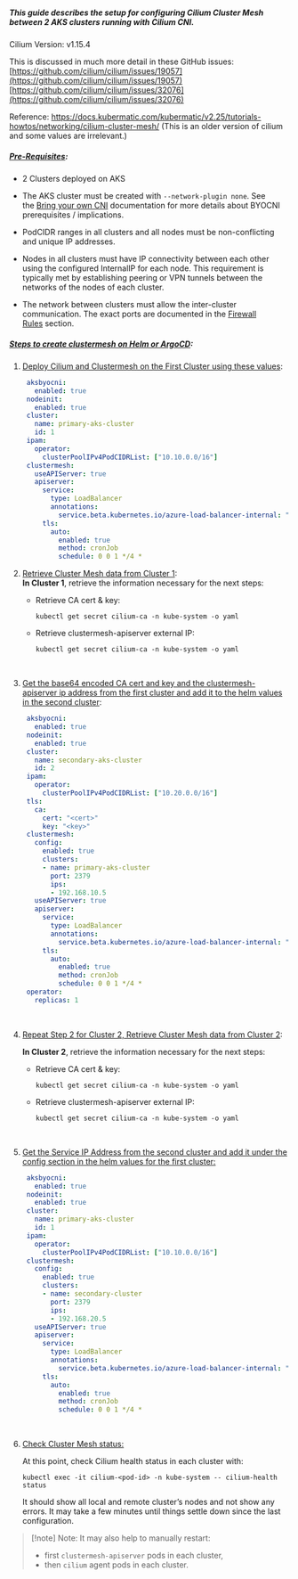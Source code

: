 ##### This guide describes the setup for configuring Cilium Cluster Mesh between 2 AKS clusters running with Cilium CNI.


Cilium Version: v1.15.4

This is discussed in much more detail in these GitHub issues:  
[https://github.com/cilium/cilium/issues/19057](https://github.com/cilium/cilium/issues/19057)   
[https://github.com/cilium/cilium/issues/32076](https://github.com/cilium/cilium/issues/32076)

Reference: https://docs.kubermatic.com/kubermatic/v2.25/tutorials-howtos/networking/cilium-cluster-mesh/ (This is an older version of cilium and some values are irrelevant.)


##### <u>Pre-Requisites</u>:

 - 2 Clusters deployed on AKS

 - The AKS cluster must be created with `--network-plugin none`. See the [Bring your own CNI](https://docs.microsoft.com/en-us/azure/aks/use-byo-cni?tabs=azure-cli) documentation for more details about BYOCNI prerequisites / implications.
 
 - PodCIDR ranges in all clusters and all nodes must be non-conflicting and unique IP addresses.
    
- Nodes in all clusters must have IP connectivity between each other using the configured InternalIP for each node. This requirement is typically met by establishing peering or VPN tunnels between the networks of the nodes of each cluster.
    
- The network between clusters must allow the inter-cluster communication. The exact ports are documented in the [Firewall Rules](https://docs.cilium.io/en/stable/operations/system_requirements/#firewall-requirements) section.
##### <u>Steps to create clustermesh on Helm or ArgoCD</u>:    

1. <u>Deploy Cilium and Clustermesh on the First Cluster using these values</u>:

   ```yaml	
    aksbyocni:
	  enabled: true
	nodeinit:
	  enabled: true
	cluster:
	  name: primary-aks-cluster
	  id: 1
	ipam:
	  operator:
	    clusterPoolIPv4PodCIDRList: ["10.10.0.0/16"]
	clustermesh:
	  useAPIServer: true
	  apiserver:
		service:
		  type: LoadBalancer
		  annotations:
		    service.beta.kubernetes.io/azure-load-balancer-internal: "true"
	    tls:
		  auto:
		    enabled: true
		    method: cronJob
		    schedule: 0 0 1 */4 *
    ```



2. <u>Retrieve Cluster Mesh data from Cluster 1</u>:      
    **In Cluster 1**, retrieve the information necessary for the next steps:


    - Retrieve CA cert & key:

      ```
      kubectl get secret cilium-ca -n kube-system -o yaml
		```
	

    - Retrieve clustermesh-apiserver external IP:

	    ```
      kubectl get secret cilium-ca -n kube-system -o yaml
        ```
<br>

3. <u>Get the base64 encoded CA cert and key and the clustermesh-apiserver ip address from the first cluster and add it to the helm values in the second cluster</u>:

   ```yaml
	aksbyocni:
	  enabled: true
	nodeinit:
	  enabled: true
	cluster:
	  name: secondary-aks-cluster
	  id: 2
	ipam:
	  operator:
	    clusterPoolIPv4PodCIDRList: ["10.20.0.0/16"]
	tls:
	  ca:
	    cert: "<cert>"
	    key: "<key>"
	clustermesh:
	  config:
	    enabled: true
	    clusters:
		- name: primary-aks-cluster
		  port: 2379
		  ips:
		  - 192.168.10.5
	  useAPIServer: true
	  apiserver:
		service:
		  type: LoadBalancer
		  annotations:
		    service.beta.kubernetes.io/azure-load-balancer-internal: "true"	
	    tls:
		  auto:
		    enabled: true
		    method: cronJob
		    schedule: 0 0 1 */4 *
	operator:
	  replicas: 1
    ```

<br>

4. <u>Repeat Step 2 for Cluster 2, Retrieve Cluster Mesh data from Cluster 2</u>:    

    **In Cluster 2**, retrieve the information necessary for the next steps:

    - Retrieve CA cert & key:

      ```
      kubectl get secret cilium-ca -n kube-system -o yaml
		```
	

    - Retrieve clustermesh-apiserver external IP:

	    ```
      kubectl get secret cilium-ca -n kube-system -o yaml
        ```
<br>

5. <u>Get the Service IP Address from the second cluster and add it under the config section in the helm values for the first cluster:</u>


   ```yaml
	aksbyocni:
	  enabled: true
	nodeinit:
	  enabled: true
	cluster:
	  name: primary-aks-cluster
	  id: 1
	ipam:
	  operator:
	    clusterPoolIPv4PodCIDRList: ["10.10.0.0/16"]
	clustermesh:
	  config:
	    enabled: true
	    clusters:
		- name: secondary-cluster
		  port: 2379
		  ips:
		  - 192.168.20.5
	  useAPIServer: true
	  apiserver:
		service:
		  type: LoadBalancer
		  annotations:
		    service.beta.kubernetes.io/azure-load-balancer-internal: "true"
	    tls:
		  auto:
		    enabled: true
		    method: cronJob
		    schedule: 0 0 1 */4 *
	```
	
<br>


6. <u>Check Cluster Mesh status:</u>    

   At this point, check Cilium health status in each cluster with:
	  ```
	  kubectl exec -it cilium-<pod-id> -n kube-system -- cilium-health status
   ```
   
   It should show all local and remote cluster’s nodes and not show any errors. It may take a few minutes until things settle down since the last configuration.


> [!note] Note: 
> It may also help to manually restart:
> - first `clustermesh-apiserver` pods in each cluster,
> - then `cilium` agent pods in each cluster.